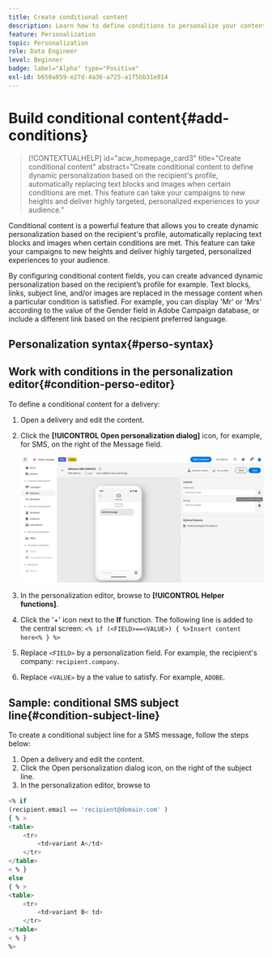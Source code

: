 ```yaml
---
title: Create conditional content
description: Learn how to define conditions to personalize your content in Adobe Campaign web UI
feature: Personalization
topic: Personalization
role: Data Engineer
level: Beginner
badge: label="Alpha" type="Positive"
exl-id: b650a859-e27d-4a36-a725-a1f5bb31e014
---
```

# Build conditional content{#add-conditions}

>[!CONTEXTUALHELP]
>id="acw_homepage_card3"
>title="Create conditional content"
>abstract="Create conditional content to define dynamic personalization based on the recipient's profile, automatically replacing text blocks and images when certain conditions are met. This feature can take your campaigns to new heights and deliver highly targeted, personalized experiences to your audience."


Conditional content is a powerful feature that allows you to create dynamic personalization based on the recipient's profile, automatically replacing text blocks and images when certain conditions are met. This feature can take your campaigns to new heights and deliver highly targeted, personalized experiences to your audience.

By configuring conditional content fields, you can create advanced dynamic personalization based on the recipient’s profile for example. Text blocks, links, subject line, and/or images are replaced in the message content when a particular condition is satisfied. For example, you can display 'Mr' or 'Mrs' according to the value of the Gender field in Adobe Campaign database, or include a different link based on the recipient preferred language.

## Personalization syntax{#perso-syntax}



## Work with conditions in the personalization editor{#condition-perso-editor}

To define a conditional content for a delivery:

1. Open a delivery and edit the content.
1. Click the **[!UICONTROL Open personalization dialog]** icon, for example, for SMS, on the right of the Message field.

    ![](assets/open-perso-editor-sms.png)

1. In the personalization editor, browse to **[!UICONTROL Helper functions]**.
1. Click the '+' icon next to the **If** function. The following line is added to the central screen:
    `<% if (<FIELD>==<VALUE>) { %>Insert content here<% } %>`
1. Replace `<FIELD>` by a personalization field. For example, the recipient's company: `recipient.company`.
1. Replace `<VALUE>` by a the value to satisfy. For example, `ADOBE`.




## Sample: conditional SMS subject line{#condition-subject-line}

To create a conditional subject line for a SMS message, follow the steps below:

1. Open a delivery and edit the content.
1. Click the Open personalization dialog icon, on the right of the subject line.
1. In the personalization editor, browse to


```sql
<% if 
(recipient.email == 'recipient@domain.com' ) 
{ % >
<table>
    <tr>
        <td>variant A</td>
    </tr>
</table>
< % } 
else 
{ % >
<table>
    <tr>
        <td>variant B< td>
    </tr>
</table>
< % } 
%>
```